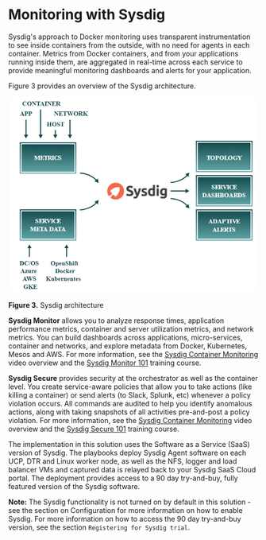 # Monitoring with Sysdig

Sysdig's approach to Docker monitoring uses transparent instrumentation to see inside containers from the outside, with no need for agents in each container. Metrics from Docker containers, and from your applications running inside them, are aggregated in real-time across each service to provide meaningful monitoring dashboards and alerts for your application.

Figure 3 provides an overview of the Sysdig architecture.

 ![ "Sysdig architecture"][media-sysdig-architecture-png] 

**Figure 3.** Sysdig architecture

**Sysdig Monitor** allows you to analyze response times, application performance metrics, container and server utilization metrics, and network metrics. You can build dashboards across applications, micro-services, container and networks, and explore metadata from Docker, Kubernetes, Mesos and AWS. For more information, see the [Sysdig Container Monitoring](https://www.youtube.com/watch?v=NR9XLZw0ndo) video overview and the [Sysdig Monitor 101](https://sysdig.teachable.com/p/sysdig-101) training course.

**Sysdig Secure** provides security at the orchestrator as well as the container level. You create service-aware policies that allow you to take actions \(like killing a container\) or send alerts \(to Slack, Splunk, etc\) whenever a policy violation occurs. All commands are audited to help you identify anomalous actions, along with taking snapshots of all activities pre-and-post a policy violation. For more information, see the [Sysdig Container Monitoring](https://www.youtube.com/watch?v=e_kdjHjK7mY) video overview and the [Sysdig Secure 101](https://sysdig.teachable.com/p/sysdig-secure-101) training course.

The implementation in this solution uses the Software as a Service \(SaaS\) version of Sysdig. The playbooks deploy Sysdig Agent software on each UCP, DTR and Linux worker node, as well as the NFS, logger and load balancer VMs and captured data is relayed back to your Sysdig SaaS Cloud portal. The deployment provides access to a 90 day try-and-buy, fully featured version of the Sysdig software.

**Note:** The Sysdig functionality is not turned on by default in this solution - see the section on Configuration for more information on how to enable Sysdig. For more information on how to access the 90 day try-and-buy version, see the section `Registering for Sysdig trial`.


[media-sysdig-architecture-png]:<../media/sysdig-architecture.png> "Figure 3. Sysdig architecture"

